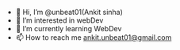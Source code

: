 - 👋 Hi, I’m @unbeat01(Ankit sinha)
- 👀 I’m interested in webDev
- 🌱 I’m currently learning WebDev
- 📫 How to reach me ankit.unbeat01@gmail.com


